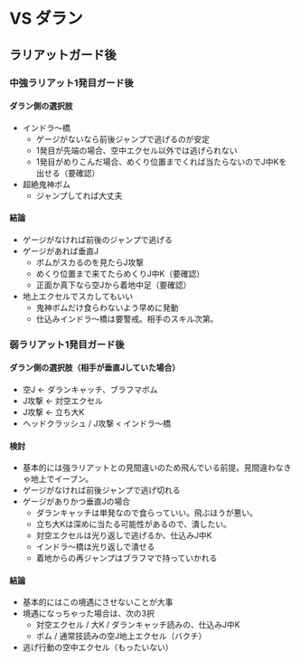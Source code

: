 # VS ダラン

## ラリアットガード後

### 中強ラリアット1発目ガード後

#### ダラン側の選択肢

* インドラ〜橋
  * ゲージがないなら前後ジャンプで逃げるのが安定
  * 1発目が先端の場合、空中エクセル以外では逃げられない
  * 1発目がめりこんだ場合、めくり位置までくれば当たらないのでJ中Kを出せる（要確認）
* 超絶鬼神ボム
  * ジャンプしてれば大丈夫

#### 結論

* ゲージがなければ前後のジャンプで逃げる
* ゲージがあれば垂直J
  * ボムがスカるのを見たらJ攻撃
  * めくり位置まで来てたらめくりJ中K（要確認）
  * 正面か真下なら空Jから着地中足（要確認）
* 地上エクセルでスカしてもいい
  * 鬼神ボムだけ食らわないよう早めに発動
  * 仕込みインドラ〜橋は要警戒。相手のスキル次第。


### 弱ラリアット1発目ガード後

#### ダラン側の選択肢（相手が垂直Jしていた場合）

* 空J <- ダランキャッチ、ブラフマボム
* J攻撃 <- 対空エクセル
* J攻撃 <- 立ち大K
* ヘッドクラッシュ / J攻撃 < インドラ〜橋

#### 検討

* 基本的には強ラリアットとの見間違いのため飛んでいる前提。見間違わなきゃ地上でイーブン。
* ゲージがなければ前後ジャンプで逃げ切れる
* ゲージがありかつ垂直Jの場合
  * ダランキャッチは単発なので食らっていい。飛ぶほうが悪い。
  * 立ち大Kは深めに当たる可能性があるので、潰したい。
  * 対空エクセルは光り返しで逃げるか、仕込みJ中K
  * インドラ〜橋は光り返しで潰せる
  * 着地からの再ジャンプはブラフマで持っていかれる

#### 結論

* 基本的にはこの境遇にさせないことが大事
* 境遇になっちゃった場合は、次の3択
  * 対空エクセル / 大K / ダランキャッチ読みの、仕込みJ中K
  * ボム / 通常技読みの空J地上エクセル（バクチ）
* 逃げ行動の空中エクセル（もったいない）


